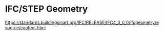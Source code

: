 # IFC/STEP Geometry

https://standards.buildingsmart.org/IFC/RELEASE/IFC4_3_0_0/ifcgeometryresource/content.html